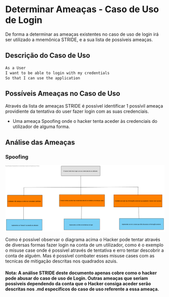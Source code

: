 # Determinar Ameaças - Caso de Uso de Login

De forma a determinar as ameaças existentes no caso de uso de login irá ser utilizado a mnemônica STRIDE, e a sua lista de possíveis ameaças.

## Descrição do Caso de Uso

```
As a User
I want to be able to login with my credentials
So that I can use the application
```

## Possíveis Ameaças no Caso de Uso

Através da lista de ameaças STRIDE é possível identificar 1 possívil ameaça providiente da tentativa do user fazer login com as suas credenciais.

- Uma ameaça Spoofing onde o hacker tenta aceder às credenciais do utilizador de alguma forma.

## Análise das Ameaças

### Spoofing

![Login-Threat Tree Diagram.png](..%2FDesign%2FLogin-Threat%20Tree%20Diagram.png)

Como é possível observar o diagrama acima o Hacker pode tentar através de diversas formas fazer login na conta de um utilizador, como é o exemplo o misuse case onde é possível através de tentativa e erro tentar descobrir a conta de alguém.
Mas é possível combater esses misuse cases com as tecnicas de mitigação descritas nos quadrados azuis.

#### Nota:  A análise STRIDE deste documento apenas cobre como o hacker pode abusar do caso de uso de Login. Outras ameaças que seriam possiveis dependendo da conta que o Hacker consiga aceder serão descritas nos .md especificos do caso de uso referente a essa ameaça.
